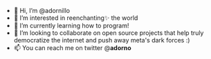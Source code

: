 - 👋 Hi, I’m @adornillo
- 👀 I’m interested in reenchanting✨ the world
- 🌱 I’m currently learning how to program!
- 💞️ I’m looking to collaborate on open source projects that help truly democratize the internet and push away meta's dark forces :)
- 📫 You can reach me on twitter @__adorno__

<!---
adornillo/adornillo is a ✨ special ✨ repository because its `README.md` (this file) appears on your GitHub profile.
You can click the Preview link to take a look at your changes.
--->

